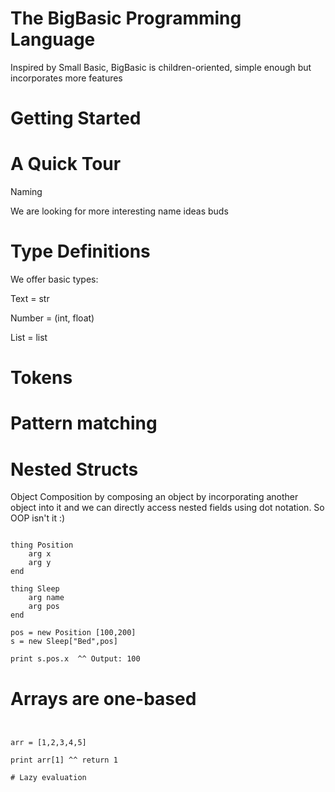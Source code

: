 # The BigBasic Programming Language

Inspired by Small Basic, BigBasic is children-oriented,  simple enough but incorporates more features 

# Getting Started

# A Quick Tour 

Naming 

We are looking for more interesting name ideas buds

# Type Definitions

We offer basic types:

Text = str

Number = (int, float)

List = list

# Tokens

# Pattern matching

# Nested Structs

Object Composition by composing an object by incorporating another object into it and we can directly access 
nested fields using dot notation. So OOP isn't it :)

<pre lang="markdown"><code>
thing Position
	arg x 
	arg y 
end 

thing Sleep 
	arg name 
	arg pos 
end 

pos = new Position [100,200]
s = new Sleep["Bed",pos]

print s.pos.x  ^^ Output: 100
</code></pre>


# Arrays are one-based

<pre lang="markdown"><code>

arr = [1,2,3,4,5]

print arr[1] ^^ return 1 

# Lazy evaluation


